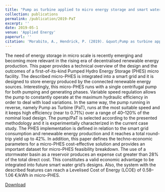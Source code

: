 ```yaml
---
title: "Pump as turbine applied to micro energy storage and smart water grids: A case study"
collection: publications
permalink: /publication/2019-PaT
excerpt: ''
date: 2019-05-1
venue: 'Applied Energy'
paperurl: ''
citation: 'Morabito, A., Hendrick, P. (2019). &quot;Pump as turbine applied to micro energy storage and smart water grids: A T case study.&quot; <i>JApplied Energy, 241</i>, 567-579'
---
```


The need of energy storage in micro scale is recently emerging and becoming more relevant in the rising era of decentralised renewable energy production. This paper provides a technical overview of the design and the outcomes of a first-of-its-kind Pumped Hydro Energy Storage (PHES) micro facility. The described micro-PHES is integrated into a smart grid and it is designed to store energy produced by the connected renewable energy sources. Interestingly, this micro-PHES runs with a single centrifugal pump for both pumping and generating phases. Variable speed regulation allows the pump to constantly operate at the maximum hydraulic efficiency in order to deal with load variations. In the same way, the pump running in reverse, namely Pump as Turbine (PaT), runs at the most suitable speed and it keeps high efficiency (near to 0.71%) over a range of 40–120% of the nominal load design. The pump/PaT is selected according to the presented methodology and it is experimentally characterized in the current case study. The PHES implementation is defined in relation to the smart grid consumption and renewable energy production and it reaches a total round-trip yield up to 42%. In addition, this paper defines the techno-economic parameters for a micro-PHES cost-effective solution and provides an important dataset for micro-PHES feasibility breakdown. The use of a stormwater basin as a reservoir produces an expense cut greater than 28% of the total direct cost. This constitutes a valid economic advantage to be integrated into future smart water grid’s designs. Also, the system with the described features can reach a Levelised Cost of Energy (LCOE) of 0.58–1.06 €/kWh in micro-PHES.


[Download](https://morabito-a.github.io/info/files/2019-Pat)